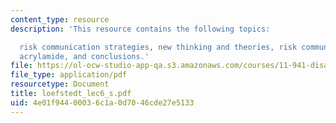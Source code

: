 ```yaml
---
content_type: resource
description: 'This resource contains the following topics:

  risk communication strategies, new thinking and theories, risk communication and
  acrylamide, and conclusions.'
file: https://ol-ocw-studio-app-qa.s3.amazonaws.com/courses/11-941-disaster-vulnerability-and-resilience-spring-2005/4e01f94400036c1a0d7046cde27e5133_loefstedt_lec6_s.pdf
file_type: application/pdf
resourcetype: Document
title: loefstedt_lec6_s.pdf
uid: 4e01f944-0003-6c1a-0d70-46cde27e5133
---
```

